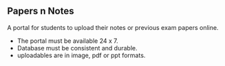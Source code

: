 ## Papers n Notes

A portal for students to upload their notes or previous exam papers online.
- The portal must be available 24 x 7.
- Database must be consistent and durable.
- uploadables are in image, pdf or ppt formats.
